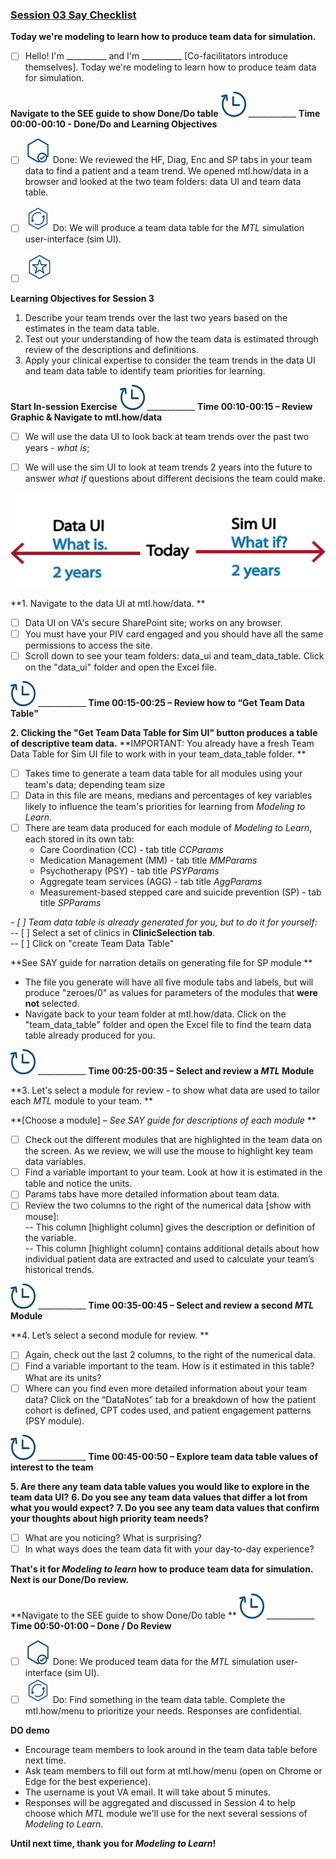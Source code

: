 ### [Session 03 Say Checklist](https://github.com/lzim/teampsd/blob/master/mtl_facilitate_workgroup/mtl_live_guide/mtl_live_session03_see.Rmd)

**Today we're modeling to learn how to produce team data for simulation.**
  
- [ ] Hello! I'm __________ and I'm __________ [Co-facilitators introduce themselves]. Today we're modeling to learn how to produce team data for simulation.

**Navigate to the SEE guide to show Done/Do table**
[<img src = "https://github.com/lzim/teampsd/blob/master/resources/icons/timestamp.png" height = "40" width = "40" style = “display:inline-block”/>](#DontClick) ____________ **Time 00:00-00:10 - Done/Do and Learning Objectives**
 
- [ ] [<img src = "https://github.com/lzim/teampsd/blob/master/resources/icons/done.png" height = "40" width = "40">](#DontClick) Done: We reviewed the HF, Diag, Enc and SP tabs in your team data to find a patient and a team trend. We opened mtl.how/data in a browser and looked at the two team folders: data UI and team data table.  
- [ ] [<img src = "https://github.com/lzim/teampsd/blob/master/resources/icons/do.png" height = "40" width = "40">](#DontClick) 
Do: We will produce a team data table for the _MTL_ simulation user-interface (sim UI).


<!-- Learning Objectives Icon --> 
- [ ] [<img src = "https://github.com/lzim/teampsd/blob/master/resources/icons/learning_objectives.png" height = "45" width = "45">](DontClick)  

**Learning Objectives for Session 3**

1. Describe your team trends over the last two years based on the estimates in the team data table.
2. Test out your understanding of how the team data is estimated through review of the descriptions and definitions. 
3. Apply your clinical expertise to consider the team trends in the data UI and team data table to identify team priorities for learning.

**Start In-session Exercise**
[<img src = "https://github.com/lzim/teampsd/blob/master/resources/icons/timestamp.png" height = "40" width = "40" style = “display:inline-block”/>](#DontClick) ____________ **Time 00:10-00:15 – Review Graphic & Navigate to mtl.how/data**
- [ ] We will use the data UI to look back at team trends over the past two years - *what is*;  
- [ ] We will use the sim UI to look at team trends 2 years into the future to answer *what if* questions about different decisions the team could make.  


<img src = "https://raw.githubusercontent.com/lzim/teampsd/master/resources/illustrations/data_ui_sim_ui.png">


**1. Navigate to the data UI at mtl.how/data. **

- [ ] Data UI on VA's secure SharePoint site; works on any browser.
- [ ] You must have your PIV card engaged and you should have all the same permissions to access the site. 
- [ ] Scroll down to see your team folders: data_ui and team_data_table. Click on the "data_ui" folder and open the Excel file.  

[<img src = "https://github.com/lzim/teampsd/blob/master/resources/icons/timestamp.png" height = "40" width = "40" style = “display:inline-block”/>](#DontClick) ____________ **Time 00:15-00:25 – Review how to “Get Team Data Table"**

**2. Clicking the "Get Team Data Table for Sim UI" button produces a table of descriptive team data.**
**IMPORTANT: You already have a fresh Team Data Table for Sim UI file to work with in your team_data_table folder. **

- [ ] Takes time to generate a team data table for all modules using your team's data; depending team size
- [ ] Data in this file are means, medians and percentages of key variables likely to influence the team's priorities for learning from *Modeling to Learn*. 
- [ ] There are team data produced for each module of *Modeling to Learn*, each stored in its own tab:
   + Care Coordination (CC) - tab title *CCParams*
   + Medication Management (MM) - tab title *MMParams*
   + Psychotherapy (PSY) - tab title *PSYParams*
   + Aggregate team services (AGG) - tab title *AggParams*
   + Measurement-based stepped care and suicide prevention (SP) - tab title *SPParams*

*- [ ] Team data table is already generated for you, but to do it for yourself:*  
    -- [ ] Select a set of clinics in **ClinicSelection tab**.  
    -- [ ] Click on "create Team Data Table"  

**See SAY guide for narration details on generating file for SP module  **

- The file you generate will have all five module tabs and labels, but will produce "zeroes/0" as values for parameters of the modules that **were not** selected.  
 - Navigate back to your team folder at mtl.how/data. Click on the "team_data_table" folder and open the Excel file to find the team data table already produced for you.  
 
 [<img src = "https://github.com/lzim/teampsd/blob/master/resources/icons/timestamp.png" height = "40" width = "40" style = “display:inline-block”/>](#DontClick) ____________ **Time 00:25-00:35 – Select and review a *MTL* Module**

**3. Let's select a module for review - to show what data are used to tailor each *MTL* module to your team. ** 

**[Choose a module] – *See SAY guide for descriptions of each module*  **

- [ ] Check out the different modules that are highlighted in the team data on the screen. As we review, we will use the mouse to highlight key team data variables.  
- [ ] Find a variable important to your team. Look at how it is estimated in the table and notice the units.  
- [ ] Params tabs have more detailed information about team data.  
- [ ] Review the two columns to the right of the numerical data [show with mouse]:  
	-- This column [highlight column] gives the description or definition of the variable.  
	-- This column [highlight column] contains additional details about how individual patient data are extracted and used to calculate your team’s historical trends.  

[<img src = "https://github.com/lzim/teampsd/blob/master/resources/icons/timestamp.png" height = "40" width = "40" style = “display:inline-block”/>](#DontClick) ____________ **Time 00:35-00:45 – Select and review a second *MTL* Module**  

**4. Let’s select a second module for review.  **

- [ ] Again, check out the last 2 columns, to the right of the numerical data.  
- [ ] Find a variable important to the team. How is it estimated in this table? What are its units?   
- [ ] Where can you find even more detailed information about your team data? Click on the “DataNotes” tab for a breakdown of how the patient cohort is defined, CPT codes used, and patient engagement patterns (PSY module).  

[<img src = "https://github.com/lzim/teampsd/blob/master/resources/icons/timestamp.png" height = "40" width = "40" style = “display:inline-block”/>](#DontClick) ____________ **Time 00:45-00:50 – Explore team data table values of interest to the team**  

**5. Are there any team data table values you would like to explore in the team data UI?**
**6. Do you see any team data values that differ a lot from what you would expect?** 
**7. Do you see any team data values that confirm your thoughts about high priority team needs?**

- [ ] What are you noticing? What is surprising?
- [ ] In what ways does the team data fit with your day-to-day experience?  

**That's it for _Modeling to learn_ how to produce team data for simulation. Next is our Done/Do review.**

**Navigate to the SEE guide to show Done/Do table  **
[<img src = "https://github.com/lzim/teampsd/blob/master/resources/icons/timestamp.png" height = "40" width = "40" style = “display:inline-block”/>](#DontClick) ____________ **Time 00:50-01:00 – Done / Do Review**  

 
- [ ] [<img src = "https://github.com/lzim/teampsd/blob/master/resources/icons/done.png" height = "40" width = "40">](#DontClick) Done: We produced team data for the _MTL_ simulation user-interface (sim UI).  
- [ ] [<img src = "https://github.com/lzim/teampsd/blob/master/resources/icons/do.png" height = "40" width = "40">](#DontClick) Do: Find something in the team data table. Complete the mtl.how/menu to prioritize your needs. Responses are confidential.  

**DO demo**

- Encourage team members to look around in the team data table before next time. 
- Ask team members to fill out form at mtl.how/menu (open on Chrome or Edge for the best experience).
- The username is yout VA email. It will take about 5 minutes. 
- Responses will be aggregated and discussed in Session 4 to help choose which *MTL* module we'll use for the next several sessions of *Modeling to Learn*.

**Until next time, thank you for *Modeling to Learn*!**
